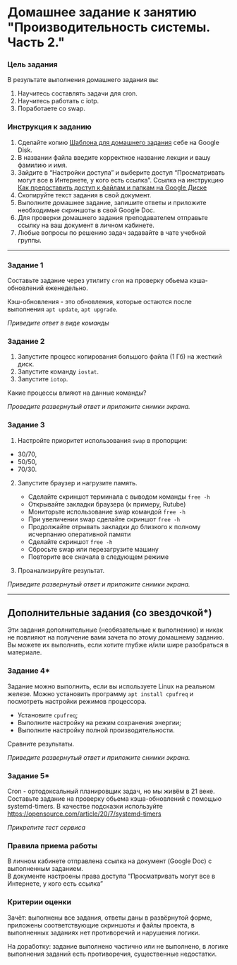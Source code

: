 # Домашнее задание к занятию "Производительность системы. Часть 2."

### Цель задания

В результате выполнения домашнего задания вы:
1. Научитесь составлять задачи для cron.
2. Научитесь работать с iotp.
3. Поработаете со swap.

### Инструкция к заданию

1. Сделайте копию [Шаблона для домашнего задания](https://docs.google.com/document/d/1youKpKm_JrC0UzDyUslIZW2E2bIv5OVlm_TQDvH5Pvs/edit) себе на Google Disk.
2. В названии файла введите корректное название лекции и вашу фамилию и имя.
3. Зайдите в “Настройки доступа” и выберите доступ “Просматривать могут все в Интернете, у кого есть ссылка”.
 Ссылка на инструкцию [Как предоставить доступ к файлам и папкам на Google Диске](https://support.google.com/docs/answer/2494822?hl=ru&co=GENIE.Platform%3DDesktop)
5. Скопируйте текст задания в свой документ.
6. Выполните домашнее задание, запишите ответы и приложите необходимые скриншоты в свой Google Doc.
7. Для проверки домашнего задания преподавателем отправьте ссылку на ваш документ в личном кабинете.
8. Любые вопросы по решению задач задавайте в чате учебной группы.

------

### Задание 1

Составьте задание через утилиту `cron` на проверку обьема кэша-обновлений еженедельно.

Кэш-обновления - это обновления, которые остаются после выполнения `apt update`, `apt upgrade`.

*Приведите ответ в виде команды*



### Задание 2

1. Запустите процесс копирования большого файла (1 Гб) на жесткий диск.
2. Запустите команду `iostat`.
3. Запустите `iotop`.

Какие процессы влияют на данные команды?

*Проведите развернутый ответ и приложите снимки экрана.*



### Задание 3

1. Настройте приоритет использования `swap` в пропорции:

- 30/70,
- 50/50,
- 70/30.

2. Запустите браузер и нагрузите память.
   - Сделайте скриншот терминала с выводом команды `free -h`
   - Открывайте закладки браузера (к примеру, Rutube)
   - Мониторьте использование swap командой `free -h`
   - При увеличении swap сделайте скриншот `free -h`
   - Продолжайте отрывать закладки до близкого к полному исчерпанию оперативной памяти
   - Сделайте скриншот `free -h`
   - Сбросьте swap или перезагрузите машину
   - Повторите все сначала в следующем режиме

3. Проанализируйте результат.

*Приведите развернутый ответ и приложите снимки экрана.*

------

## Дополнительные задания (со звездочкой*)
Эти задания дополнительные (необязательные к выполнению) и никак не повлияют на получение вами зачета по этому домашнему заданию. Вы можете их выполнить, если хотите глубже и/или шире разобраться в материале.

### Задание 4*

Задание можно выполнить, если вы используете Linux на реальном железе. Можно установить программу `apt install cpufreq` и посмотреть настройки режимов процессора.

- Установите `cpufreq`;
- Выполните настройку на режим сохранения энергии;
- Выполните настройку полной производительности.

Сравните результаты.

*Приведите развернутый ответ и приложите снимки экрана.*

### Задание 5*

Cron - ортодоксальный планировщик задач, но мы живём в 21 веке. Составьте задание на проверку обьема кэша-обновлений с помощью systemd-timers. В качестве подсказки используйте https://opensource.com/article/20/7/systemd-timers

*Прикрепите тест сервиса*

### Правила приема работы

В личном кабинете отправлена ссылка на документ (Google Doc) с выполненным заданием.  
В документе настроены права доступа “Просматривать могут все в Интернете, у кого есть ссылка”


### Критерии оценки

Зачёт: выполнены все задания, ответы даны в развёрнутой форме, приложены соответствующие скриншоты и файлы проекта, в выполненных заданиях нет противоречий и нарушения логики.

На доработку: задание выполнено частично или не выполнено, в логике выполнения заданий есть противоречия, существенные недостатки.
